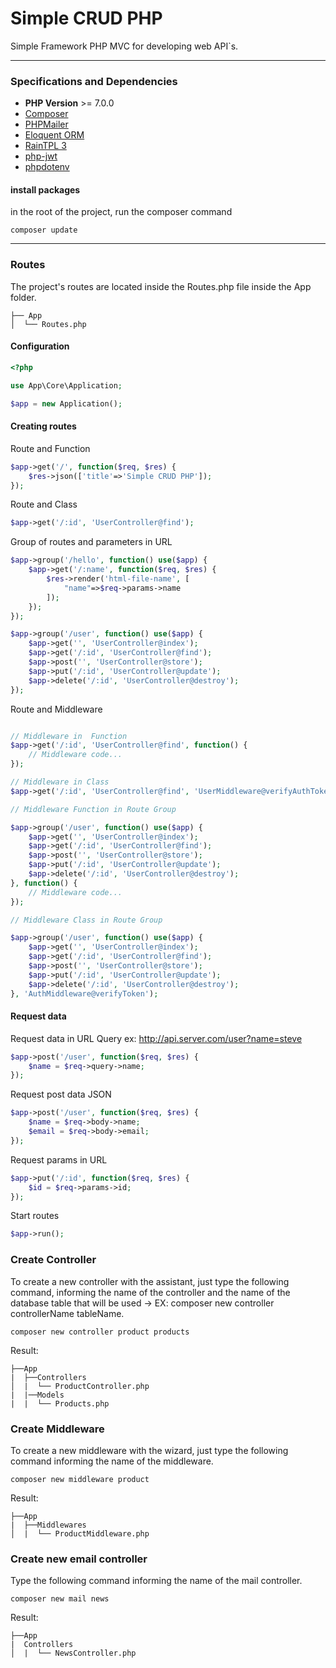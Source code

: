 # Simple CRUD PHP

Simple Framework PHP MVC for developing web API`s.

***

### Specifications and Dependencies

- **PHP Version** >= 7.0.0
- [Composer](https://getcomposer.org/)
- [PHPMailer](https://github.com/PHPMailer/PHPMailer)
- [Eloquent ORM](https://laravel-docs-pt-br.readthedocs.io/en/latest/eloquent/)
- [RainTPL 3](https://github.com/feulf/raintpl3)
- [php-jwt](https://github.com/firebase/php-jwt)
- [phpdotenv](https://github.com/vlucas/phpdotenv)

#### install packages

in the root of the project, run the composer command 

```
composer update
```

***

### Routes

The project's routes are located inside the Routes.php file inside the App folder.

```
├── App
│  └── Routes.php
```

#### Configuration

```php
<?php

use App\Core\Application;

$app = new Application();
```

#### Creating routes

Route and Function

```php
$app->get('/', function($req, $res) {
    $res->json(['title'=>'Simple CRUD PHP']);
});
```

Route and Class

```php
$app->get('/:id', 'UserController@find');
```

Group of routes and parameters in URL

```php
$app->group('/hello', function() use($app) {
    $app->get('/:name', function($req, $res) {
        $res->render('html-file-name', [
            "name"=>$req->params->name            
        ]);
    });
});

$app->group('/user', function() use($app) {
    $app->get('', 'UserController@index');
    $app->get('/:id', 'UserController@find');
    $app->post('', 'UserController@store');
    $app->put('/:id', 'UserController@update');
    $app->delete('/:id', 'UserController@destroy');
});
```

Route and Middleware

```php

// Middleware in  Function
$app->get('/:id', 'UserController@find', function() {
    // Middleware code...
});

// Middleware in Class
$app->get('/:id', 'UserController@find', 'UserMiddleware@verifyAuthToken');

// Middleware Function in Route Group

$app->group('/user', function() use($app) {
    $app->get('', 'UserController@index');
    $app->get('/:id', 'UserController@find');
    $app->post('', 'UserController@store');
    $app->put('/:id', 'UserController@update');
    $app->delete('/:id', 'UserController@destroy');
}, function() {
    // Middleware code...
});

// Middleware Class in Route Group

$app->group('/user', function() use($app) {
    $app->get('', 'UserController@index');
    $app->get('/:id', 'UserController@find');
    $app->post('', 'UserController@store');
    $app->put('/:id', 'UserController@update');
    $app->delete('/:id', 'UserController@destroy');
}, 'AuthMiddleware@verifyToken');
```

#### Request data

Request data in URL Query ex: http://api.server.com/user?name=steve

```php
$app->post('/user', function($req, $res) {
    $name = $req->query->name;
});
```

Request post data JSON 

```php
$app->post('/user', function($req, $res) {
    $name = $req->body->name;
    $email = $req->body->email;
});
```

Request params in URL

```php
$app->put('/:id', function($req, $res) {
    $id = $req->params->id;
});
```

Start routes

```php
$app->run();
```

### Create Controller

To create a new controller with the assistant, just type the following command, informing the name of the controller and the name of the database table that will be used -> EX: composer new controller controllerName tableName.

```
composer new controller product products
```

Result:

```
├──App
|  ├──Controllers
│  |  └── ProductController.php
|  |──Models
|  |  └── Products.php
```

### Create Middleware

To create a new middleware with the wizard, just type the following command informing the name of the middleware.

```
composer new middleware product
```

Result:

```
├──App
|  ├──Middlewares
│  |  └── ProductMiddleware.php
```

### Create new email controller

Type the following command informing the name of the mail controller.

```
composer new mail news
```

Result:

```
├──App
|  Controllers
│  |  └── NewsController.php
```


